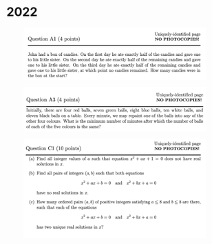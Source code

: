 # 2022

<figure><img src="../.gitbook/assets/截屏2023-08-13 下午3.52.01.png" alt=""><figcaption></figcaption></figure>

<figure><img src="../.gitbook/assets/截屏2023-08-13 下午3.54.42.png" alt=""><figcaption></figcaption></figure>

<figure><img src="../.gitbook/assets/截屏2023-08-13 下午4.00.00.png" alt=""><figcaption></figcaption></figure>
